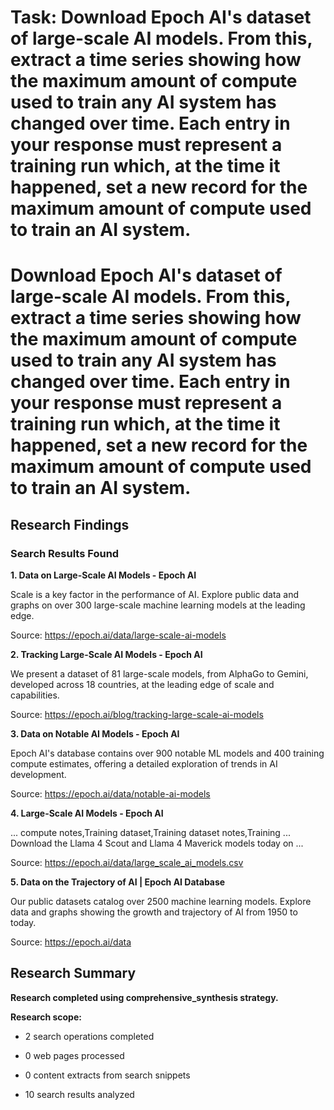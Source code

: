 # Task: Download Epoch AI's dataset of large-scale AI models. From this, extract a time series showing how the maximum amount of compute used to train any AI system has changed over time. Each entry in your response must represent a training run which, at the time it happened, set a new record for the maximum amount of compute used to train an AI system.

# Download Epoch AI's dataset of large-scale AI models. From this, extract a time series showing how the maximum amount of compute used to train any AI system has changed over time. Each entry in your response must represent a training run which, at the time it happened, set a new record for the maximum amount of compute used to train an AI system.

## Research Findings

### Search Results Found

**1. Data on Large-Scale AI Models - Epoch AI**

Scale is a key factor in the performance of AI. Explore public data and graphs on over 300 large-scale machine learning models at the leading edge.

Source: https://epoch.ai/data/large-scale-ai-models



**2. Tracking Large-Scale AI Models - Epoch AI**

We present a dataset of 81 large-scale models, from AlphaGo to Gemini, developed across 18 countries, at the leading edge of scale and capabilities.

Source: https://epoch.ai/blog/tracking-large-scale-ai-models



**3. Data on Notable AI Models - Epoch AI**

Epoch AI's database contains over 900 notable ML models and 400 training compute estimates, offering a detailed exploration of trends in AI development.

Source: https://epoch.ai/data/notable-ai-models



**4. Large-Scale AI Models - Epoch AI**

... compute notes,Training dataset,Training dataset notes,Training ... Download the Llama 4 Scout and Llama 4 Maverick models today on ...

Source: https://epoch.ai/data/large_scale_ai_models.csv



**5. Data on the Trajectory of AI | Epoch AI Database**

Our public datasets catalog over 2500 machine learning models. Explore data and graphs showing the growth and trajectory of AI from 1950 to today.

Source: https://epoch.ai/data



## Research Summary

**Research completed using comprehensive_synthesis strategy.**


**Research scope:**

- 2 search operations completed

- 0 web pages processed

- 0 content extracts from search snippets

- 10 search results analyzed

